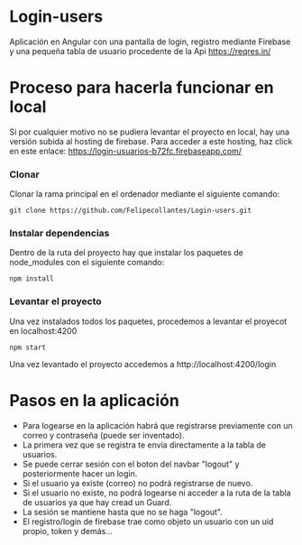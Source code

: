 # Login-users

Aplicación en Angular con una pantalla de login, registro mediante Firebase y una pequeña tabla de usuario procedente de la Api https://reqres.in/

# Proceso para hacerla funcionar en local

Si por cualquier motivo no se pudiera levantar el proyecto en local, hay una versión subida al hosting de firebase.
Para acceder a este hosting, haz click en este enlace: https://login-usuarios-b72fc.firebaseapp.com/

### Clonar

Clonar la rama principal en el ordenador mediante el siguiente comando:

```
git clone https://github.com/Felipecollantes/Login-users.git
```

### Instalar dependencias

Dentro de la ruta del proyecto hay que instalar los paquetes de node_modules con el siguiente comando:

```
npm install
```

### Levantar el proyecto

Una vez instalados todos los paquetes, procedemos a levantar el proyecot en localhost:4200

```
npm start
```

Una vez levantado el proyecto accedemos a http://localhost:4200/login

# Pasos en la aplicación

- Para logearse en la aplicación habrá que registrarse previamente con un correo y contraseña (puede ser inventado).
- La primera vez que se registra te envía directamente a la tabla de usuarios.
- Se puede cerrar sesión con el boton del navbar "logout" y posteriormente hacer un login.
- Si el usuario ya existe (correo) no podrá registrarse de nuevo. 
- Si el usuario no existe, no podrá logearse ni acceder a la ruta de la tabla de usuarios ya que hay cread un Guard.
- La sesión se mantiene hasta que no se haga "logout".
- El registro/login de firebase trae como objeto un usuario con un uid propio, token y demás...


